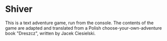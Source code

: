 # Shiver

This is a text adventure game, run from the console. The contents of the game are adapted and translated from a Polish choose-your-own-adventure book "Dreszcz", written by Jacek Ciesielski.